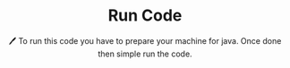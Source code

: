 <h1 align="center">Run Code</h1> 
<p align="center">
  🖊️ To run this code you have to prepare your machine for java. Once done then simple run the code.
</p>
